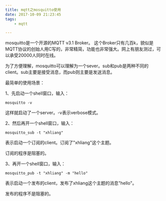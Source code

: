 ```yaml
---
title: mqtt之mosquitto使用
date: 2017-10-09 21:23:45
tags:
	- mqtt

---
```




mosquitto是一个开源的MQTT v3.1 Broker。 这个Broker只有几百k，貌似是MQTT协议的创始人用C写的，非常精简，功能也非常强大。网上有朋友测过，可以承受20000人同时在线。

为了方便理解，mosquitto可以理解为一个sever。sub和pub是两种不同的client。sub主要是接受消息，而pub则主要是发送消息。

最简单的使用场景：

1、先启动一个shell窗口，输入：

```
mosquitto -v
```

这样就启动了一个server。-v表示verbose模式。

2、然后再开一个shell窗口，输入：

```
mosquitto_sub -t "xhliang"
```

表示启动一个订阅的client。订阅了"xhliang"这个主题。

订阅的程序是阻塞的。

3、再开一个shell窗口，输入：

```
mosquitto_pub -t "xhliang" -m "hello"
```

表示启动一个发布的client，发布了xhliang这个主题的消息"hello"。

发布的程序不是阻塞的。





